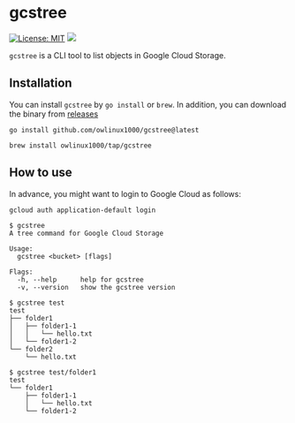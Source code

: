 # gcstree

[![License: MIT](https://img.shields.io/badge/License-MIT-yellow.svg)](https://opensource.org/licenses/MIT)
[![](https://github.com/owlinux1000/gcstree/actions/workflows/release.yaml/badge.svg)](https://github.com/owlinux1000/gcstree/actions)

`gcstree` is a CLI tool to list objects in Google Cloud Storage.

## Installation

You can install `gcstree` by `go install` or `brew`. In addition, you can download the binary from [releases](https://github.com/owlinux1000/gcstree/releases)

```
go install github.com/owlinux1000/gcstree@latest
```

```
brew install owlinux1000/tap/gcstree
```


## How to use

In advance, you might want to login to Google Cloud as follows:

```
gcloud auth application-default login
```

```
$ gcstree
A tree command for Google Cloud Storage

Usage:
  gcstree <bucket> [flags]

Flags:
  -h, --help      help for gcstree
  -v, --version   show the gcstree version
```

```
$ gcstree test
test
├── folder1
│   ├── folder1-1
│   │   └── hello.txt
│   └── folder1-2
└── folder2
    └── hello.txt

$ gcstree test/folder1
test
└── folder1
    ├── folder1-1
    │   └── hello.txt
    └── folder1-2
```